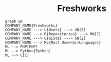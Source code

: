 <h1 align="center">Freshworks</h1>

```mermaid
graph LR
COMPANY_NAME{Freshworks}
COMPANY_NAME ---> U{Users} ---> UN[5]
COMPANY_NAME ---> R{Repositories} ---> RN[7]
COMPANY_NAME ---> G{Gists} ---> GN[2]
COMPANY_NAME ---> ML{Most Used<br>Languages}
ML --> PHP[PHP]
ML --> Python[Python]
ML --> C[C]
```
